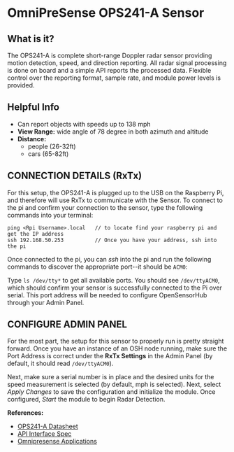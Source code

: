 # OmniPreSense OPS241-A Sensor
## What is it?
The OPS241-A is complete short-range Doppler radar sensor providing motion detection, 
speed, and direction reporting. All radar signal processing is done on board and a simple API 
reports the processed data. Flexible control over the reporting format, sample rate, and module power levels is provided.

## Helpful Info
- Can report objects with speeds up to 138 mph
- <b>View Range:</b> wide angle of 78 degree in both azimuth and altitude
- <b>Distance:</b>
  - people (26-32ft)
  - cars (65-82ft)

## CONNECTION DETAILS (RxTx)
For this setup, the OPS241-A is plugged up to the USB on the Raspberry Pi, and therefore will use RxTx
to communicate with the Sensor. To connect to the pi and confirm your connection to the sensor,
type the following commands into your terminal:

```
ping <Rpi Username>.local   // to locate find your raspberry pi and get the IP address
ssh 192.168.50.253          // Once you have your address, ssh into the pi
```

Once connected to the pi, you can <em>ssh</em> into the pi and run the following commands to discover 
the appropriate port--it should be ```ACM0```:

Type ```ls /dev/tty*``` to get all available ports. You should see ```/dev/ttyACM0```, which should confirm your
sensor is successfully connected to the Pi over serial. This port address will be needed to configure 
OpenSensorHub through your Admin Panel.

## CONFIGURE ADMIN PANEL
For the most part, the setup for this sensor to properly run is pretty straight forward. Once you have an instance of 
an OSH node running, make sure the Port Address is correct under the **RxTx Settings** in the Admin Panel (by default, 
it should read ```/dev/ttyACM0```).

Next, make sure a serial number is in place and the desired units for the speed measurement is selected (by default, mph
is selected). Next, select <em>Apply Changes</em> to save the configuration and initialize the module.
Once configured, <em>Start</em> the module to begin Radar Detection.

**References:**
- [OPS241-A Datasheet](https://zwavel.com/heesbeen/OPS241A_datasheet.pdf)
- [API Interface Spec](https://omnipresense.com/wp-content/uploads/2025/05/AN-010-AA_API_Interface.pdf)
- [Omnipresense Applications](https://omnipresense.com/applications/)